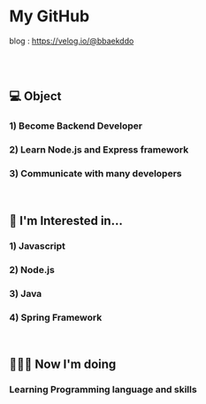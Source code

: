# My GitHub
blog : https://velog.io/@bbaekddo

<br>
<br>

## 💻 Object
### 1) Become Backend Developer
### 2) Learn Node.js and Express framework
### 3) Communicate with many developers

<br>

## 📃 I'm Interested in...
### 1) Javascript
### 2) Node.js
### 3) Java
### 4) Spring Framework

<br>

## 💁🏻‍♂️ Now I'm doing
### Learning Programming language and skills
